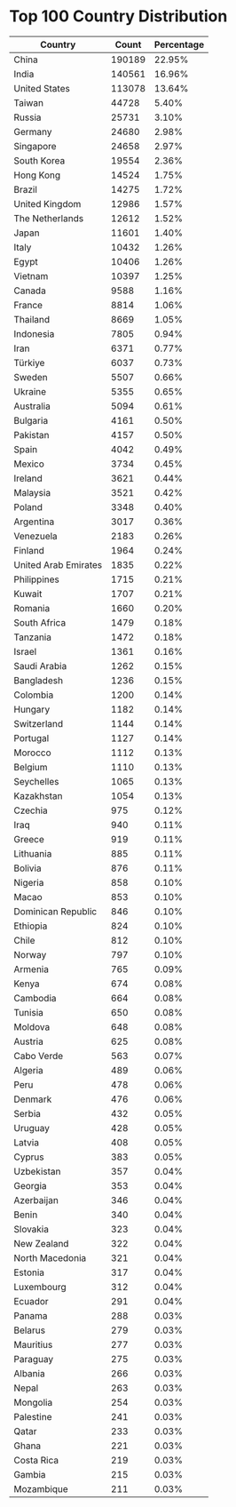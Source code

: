 # Top 100 Country Distribution
| Country | Count | Percentage |
|----|----|----|
| China | 190189 | 22.95% |
| India | 140561 | 16.96% |
| United States | 113078 | 13.64% |
| Taiwan | 44728 | 5.40% |
| Russia | 25731 | 3.10% |
| Germany | 24680 | 2.98% |
| Singapore | 24658 | 2.97% |
| South Korea | 19554 | 2.36% |
| Hong Kong | 14524 | 1.75% |
| Brazil | 14275 | 1.72% |
| United Kingdom | 12986 | 1.57% |
| The Netherlands | 12612 | 1.52% |
| Japan | 11601 | 1.40% |
| Italy | 10432 | 1.26% |
| Egypt | 10406 | 1.26% |
| Vietnam | 10397 | 1.25% |
| Canada | 9588 | 1.16% |
| France | 8814 | 1.06% |
| Thailand | 8669 | 1.05% |
| Indonesia | 7805 | 0.94% |
| Iran | 6371 | 0.77% |
| Türkiye | 6037 | 0.73% |
| Sweden | 5507 | 0.66% |
| Ukraine | 5355 | 0.65% |
| Australia | 5094 | 0.61% |
| Bulgaria | 4161 | 0.50% |
| Pakistan | 4157 | 0.50% |
| Spain | 4042 | 0.49% |
| Mexico | 3734 | 0.45% |
| Ireland | 3621 | 0.44% |
| Malaysia | 3521 | 0.42% |
| Poland | 3348 | 0.40% |
| Argentina | 3017 | 0.36% |
| Venezuela | 2183 | 0.26% |
| Finland | 1964 | 0.24% |
| United Arab Emirates | 1835 | 0.22% |
| Philippines | 1715 | 0.21% |
| Kuwait | 1707 | 0.21% |
| Romania | 1660 | 0.20% |
| South Africa | 1479 | 0.18% |
| Tanzania | 1472 | 0.18% |
| Israel | 1361 | 0.16% |
| Saudi Arabia | 1262 | 0.15% |
| Bangladesh | 1236 | 0.15% |
| Colombia | 1200 | 0.14% |
| Hungary | 1182 | 0.14% |
| Switzerland | 1144 | 0.14% |
| Portugal | 1127 | 0.14% |
| Morocco | 1112 | 0.13% |
| Belgium | 1110 | 0.13% |
| Seychelles | 1065 | 0.13% |
| Kazakhstan | 1054 | 0.13% |
| Czechia | 975 | 0.12% |
| Iraq | 940 | 0.11% |
| Greece | 919 | 0.11% |
| Lithuania | 885 | 0.11% |
| Bolivia | 876 | 0.11% |
| Nigeria | 858 | 0.10% |
| Macao | 853 | 0.10% |
| Dominican Republic | 846 | 0.10% |
| Ethiopia | 824 | 0.10% |
| Chile | 812 | 0.10% |
| Norway | 797 | 0.10% |
| Armenia | 765 | 0.09% |
| Kenya | 674 | 0.08% |
| Cambodia | 664 | 0.08% |
| Tunisia | 650 | 0.08% |
| Moldova | 648 | 0.08% |
| Austria | 625 | 0.08% |
| Cabo Verde | 563 | 0.07% |
| Algeria | 489 | 0.06% |
| Peru | 478 | 0.06% |
| Denmark | 476 | 0.06% |
| Serbia | 432 | 0.05% |
| Uruguay | 428 | 0.05% |
| Latvia | 408 | 0.05% |
| Cyprus | 383 | 0.05% |
| Uzbekistan | 357 | 0.04% |
| Georgia | 353 | 0.04% |
| Azerbaijan | 346 | 0.04% |
| Benin | 340 | 0.04% |
| Slovakia | 323 | 0.04% |
| New Zealand | 322 | 0.04% |
| North Macedonia | 321 | 0.04% |
| Estonia | 317 | 0.04% |
| Luxembourg | 312 | 0.04% |
| Ecuador | 291 | 0.04% |
| Panama | 288 | 0.03% |
| Belarus | 279 | 0.03% |
| Mauritius | 277 | 0.03% |
| Paraguay | 275 | 0.03% |
| Albania | 266 | 0.03% |
| Nepal | 263 | 0.03% |
| Mongolia | 254 | 0.03% |
| Palestine | 241 | 0.03% |
| Qatar | 233 | 0.03% |
| Ghana | 221 | 0.03% |
| Costa Rica | 219 | 0.03% |
| Gambia | 215 | 0.03% |
| Mozambique | 211 | 0.03% |
